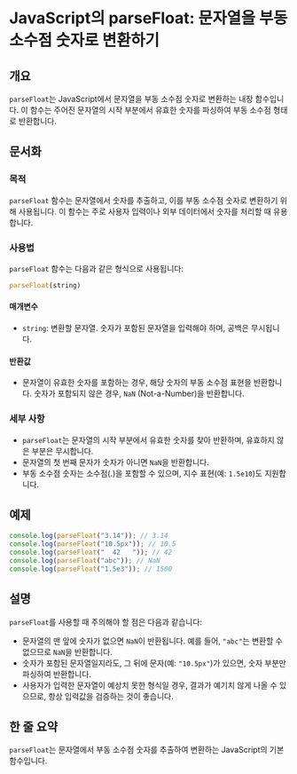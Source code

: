 <!--
Meta Description: # JavaScript의 parseFloat: 문자열을 부동 소수점 숫자로 변환하기 ## 개요 `parseFloat`는 JavaScript에서 문자열을 부동 소수점 숫자로 변환하는 내장 함수입니다. 이 함수는 주어진 문자열의 시작 부분에서 유효한 숫자를 파싱하여 부동 ...
Meta Keywords: parsefloat, 소수점, 숫자를, 반환합니다, 숫자가
-->

# JavaScript의 parseFloat: 문자열을 부동 소수점 숫자로 변환하기

## 개요
`parseFloat`는 JavaScript에서 문자열을 부동 소수점 숫자로 변환하는 내장 함수입니다. 이 함수는 주어진 문자열의 시작 부분에서 유효한 숫자를 파싱하여 부동 소수점 형태로 반환합니다.

## 문서화
### 목적
`parseFloat` 함수는 문자열에서 숫자를 추출하고, 이를 부동 소수점 숫자로 변환하기 위해 사용됩니다. 이 함수는 주로 사용자 입력이나 외부 데이터에서 숫자를 처리할 때 유용합니다.

### 사용법
`parseFloat` 함수는 다음과 같은 형식으로 사용됩니다:

```javascript
parseFloat(string)
```

#### 매개변수
- `string`: 변환할 문자열. 숫자가 포함된 문자열을 입력해야 하며, 공백은 무시됩니다.

#### 반환값
- 문자열이 유효한 숫자를 포함하는 경우, 해당 숫자의 부동 소수점 표현을 반환합니다. 숫자가 포함되지 않은 경우, `NaN` (Not-a-Number)을 반환합니다.

### 세부 사항
- `parseFloat`는 문자열의 시작 부분에서 유효한 숫자를 찾아 반환하며, 유효하지 않은 부분은 무시합니다.
- 문자열의 첫 번째 문자가 숫자가 아니면 `NaN`을 반환합니다.
- 부동 소수점 숫자는 소수점(.)을 포함할 수 있으며, 지수 표현(예: `1.5e10`)도 지원합니다.

## 예제
```javascript
console.log(parseFloat("3.14")); // 3.14
console.log(parseFloat("10.5px")); // 10.5
console.log(parseFloat("  42   ")); // 42
console.log(parseFloat("abc")); // NaN
console.log(parseFloat("1.5e3")); // 1500
```

## 설명
`parseFloat`를 사용할 때 주의해야 할 점은 다음과 같습니다:

- 문자열의 맨 앞에 숫자가 없으면 `NaN`이 반환됩니다. 예를 들어, `"abc"`는 변환할 수 없으므로 `NaN`을 반환합니다.
- 숫자가 포함된 문자열일지라도, 그 뒤에 문자(예: `"10.5px"`)가 있으면, 숫자 부분만 파싱하여 반환합니다.
- 사용자가 입력한 문자열이 예상치 못한 형식일 경우, 결과가 예기치 않게 나올 수 있으므로, 항상 입력값을 검증하는 것이 좋습니다.

## 한 줄 요약
`parseFloat`는 문자열에서 부동 소수점 숫자를 추출하여 변환하는 JavaScript의 기본 함수입니다.